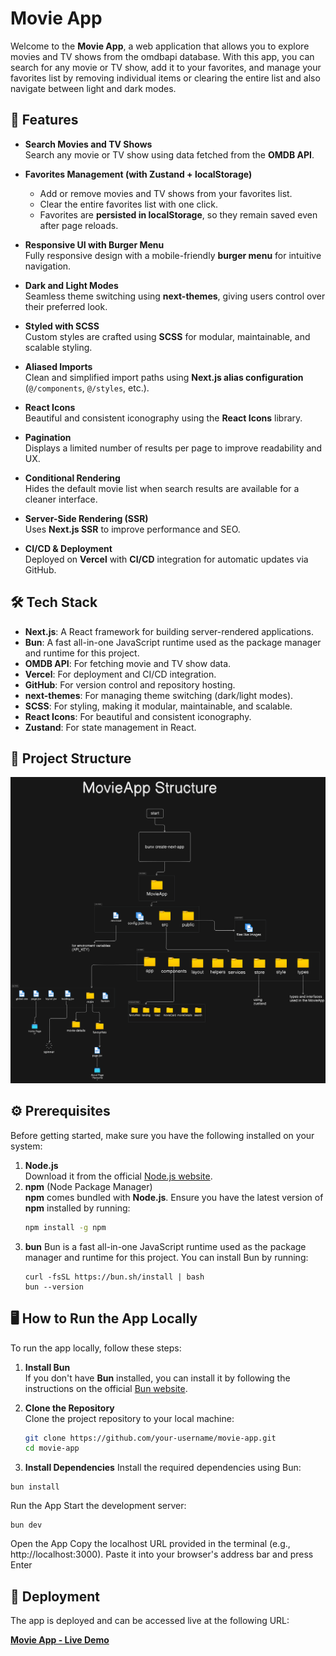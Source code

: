 # Movie App

Welcome to the **Movie App**, a web application that allows you to explore movies and TV shows from the omdbapi database. With this app, you can search for any movie or TV show, add it to your favorites, and manage your favorites list by removing individual items or clearing the entire list and also navigate between light and dark modes.

 
## 🚀 Features

- **Search Movies and TV Shows**  
  Search any movie or TV show using data fetched from the **OMDB API**.

- **Favorites Management (with Zustand + localStorage)**  
  - Add or remove movies and TV shows from your favorites list.  
  - Clear the entire favorites list with one click.  
  - Favorites are **persisted in localStorage**, so they remain saved even after page reloads.  

- **Responsive UI with Burger Menu**  
  Fully responsive design with a mobile-friendly **burger menu** for intuitive navigation.

- **Dark and Light Modes**  
  Seamless theme switching using **next-themes**, giving users control over their preferred look.

- **Styled with SCSS**  
  Custom styles are crafted using **SCSS** for modular, maintainable, and scalable styling.

- **Aliased Imports**  
  Clean and simplified import paths using **Next.js alias configuration** (`@/components`, `@/styles`, etc.).

- **React Icons**  
  Beautiful and consistent iconography using the **React Icons** library.

- **Pagination**  
  Displays a limited number of results per page to improve readability and UX.

- **Conditional Rendering**  
  Hides the default movie list when search results are available for a cleaner interface.

- **Server-Side Rendering (SSR)**  
  Uses **Next.js SSR** to improve performance and SEO.

- **CI/CD & Deployment**  
  Deployed on **Vercel** with **CI/CD** integration for automatic updates via GitHub.

## 🛠️ Tech Stack

- **Next.js**: A React framework for building server-rendered applications.
- **Bun**: A fast all-in-one JavaScript runtime used as the package manager and runtime for this project.
- **OMDB API**: For fetching movie and TV show data.
- **Vercel**: For deployment and CI/CD integration.
- **GitHub**: For version control and repository hosting.
- **next-themes**: For managing theme switching (dark/light modes).
- **SCSS**: For styling, making it modular, maintainable, and scalable.
- **React Icons**: For beautiful and consistent iconography.
- **Zustand**: For state management in React.
  
## 📁 Project Structure

<p align="center">
  <img src="https://github.com/reemsarhan/MovieApp/blob/main/READMEpics/diagram-export-5-6-2025-8_58_00-PM.png?raw=true" alt="Project Structure" width="800"/>
</p>

## ⚙️ Prerequisites
Before getting started, make sure you have the following installed on your system:
1. **Node.js**  
   Download it from the official [Node.js website](https://nodejs.org/).
2. **npm** (Node Package Manager)  
   **npm** comes bundled with **Node.js**. Ensure you have the latest version of **npm** installed by running:
   ```bash
   npm install -g npm
   ```
3. **bun**
  Bun is a fast all-in-one JavaScript runtime used as the package manager and runtime for this project.
  You can install Bun by running:
   ```
   curl -fsSL https://bun.sh/install | bash
   bun --version
   ```
## 🖥️ How to Run the App Locally

To run the app locally, follow these steps:

1. **Install Bun**  
   If you don't have **Bun** installed, you can install it by following the instructions on the official [Bun website](https://bun.sh/).

2. **Clone the Repository**  
   Clone the project repository to your local machine:
   ```bash
   git clone https://github.com/your-username/movie-app.git
   cd movie-app
   ```
3. **Install Dependencies**
Install the required dependencies using Bun:
```
bun install
```
Run the App
Start the development server:
```
bun dev
```
Open the App
Copy the localhost URL provided in the terminal (e.g., http://localhost:3000). Paste it into your browser's address bar and press Enter

## 🚀 Deployment

The app is deployed and can be accessed live at the following URL:

**[Movie App - Live Demo](url)**

